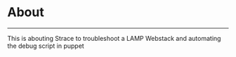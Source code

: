 # About
---
This is abouting Strace to troubleshoot a LAMP Webstack and automating the debug script in puppet
